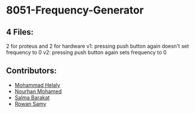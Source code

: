 # 8051-Frequency-Generator
## 4 Files:
 2 for proteus and 2 for hardware
 v1: pressing push button again doesn't set frequency to 0
 v2: pressing push button again sets frequency to 0
 
## Contributors:
 - [Mohammad Helaly](https://github.com/MohammadHelaly)
 - [Nourhan Mohamed](https://github.com/NourhanMohamed21)
 - [Salma Barakat](https://github.com/salma-barakat)
 - [Rowan Samy](https://github.com/RowanSamy)
